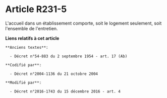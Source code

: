 # Article R231-5

L'accueil dans un établissement comporte, soit le logement seulement, soit l'ensemble de l'entretien.

**Liens relatifs à cet article**

	**Anciens textes**:

	  - Décret n°54-883 du 2 septembre 1954 - art. 17 (Ab)

	**Codifié par**:

	  - Décret n°2004-1136 du 21 octobre 2004

	**Modifié par**:

	  - Décret n°2016-1743 du 15 décembre 2016 - art. 4
